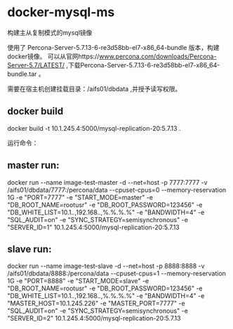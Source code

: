 # docker-mysql-ms

构建主从复制模式的mysql镜像

使用了 Percona-Server-5.7.13-6-re3d58bb-el7-x86_64-bundle 版本，构建docker镜像。
可以从官网https://www.percona.com/downloads/Percona-Server-5.7/LATEST/ ,下载Percona-Server-5.7.13-6-re3d58bb-el7-x86_64-bundle.tar 。

需要在宿主机创建挂载目录：/aifs01/dbdata ,并授予读写权限。

## docker build
docker build -t 10.1.245.4:5000/mysql-replication-20:5.7.13 .

运行命令：
## master run:
docker run --name image-test-master -d --net=host -p 7777:7777  -v /aifs01/dbdata/7777:/percona/data --cpuset-cpus=0 --memory-reservation 1G -e "PORT=7777" -e "START_MODE=master" -e "DB_ROOT_NAME=rootusr" -e "DB_ROOT_PASSWORD=123456" -e "DB_WHITE_LIST=10.1.*.*,192.168.*.*,%.%.%.%" -e "BANDWIDTH=4" -e "SQL_AUDIT=on" -e "SYNC_STRATEGY=semisynchronous" -e "SERVER_ID=1" 10.1.245.4:5000/mysql-replication-20:5.7.13

## slave run:
docker run --name image-test-slave -d --net=host -p 8888:8888  -v /aifs01/dbdata/8888:/percona/data --cpuset-cpus=1 --memory-reservation 1G -e "PORT=8888" -e "START_MODE=slave" -e "DB_ROOT_NAME=rootusr" -e "DB_ROOT_PASSWORD=123456" -e "DB_WHITE_LIST=10.1.*.*,192.168.*.*,%.%.%.%" -e "BANDWIDTH=4" -e "MASTER_HOST=10.1.245.226" -e "MASTER_PORT=7777"    -e "SQL_AUDIT=on" -e "SYNC_STRATEGY=semisynchronous" -e "SERVER_ID=2" 10.1.245.4:5000/mysql-replication-20:5.7.13


